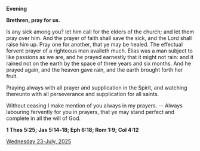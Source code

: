 **Evening**

**Brethren, pray for us.**
 
Is any sick among you? let him call for the elders of the church; and let them pray over him. And the prayer of faith shall save the sick, and the Lord shall raise him up. Pray one for another, that ye may be healed. The effectual fervent prayer of a righteous man availeth much. Elias was a man subject to like passions as we are, and he prayed earnestly that it might not rain: and it rained not on the earth by the space of three years and six months. And he prayed again, and the heaven gave rain, and the earth brought forth her fruit.
 
Praying always with all prayer and supplication in the Spirit, and watching thereunto with all perseverance and supplication for all saints.
 
Without ceasing I make mention of you always in my prayers. -- Always labouring fervently for you in prayers, that ye may stand perfect and complete in all the will of God.  

**1 Thes 5:25; Jas 5:14‑18; Eph 6:18; Rom 1:9; Col 4:12**

[Wednesday 23-July, 2025](https://t.me/daily_light)
